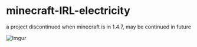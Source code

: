 minecraft-IRL-electricity
=========================

a project discontinued when minecraft is in 1.4.7, may be continued in future

![Imgur](http://i.imgur.com/S7iFtut.png)

